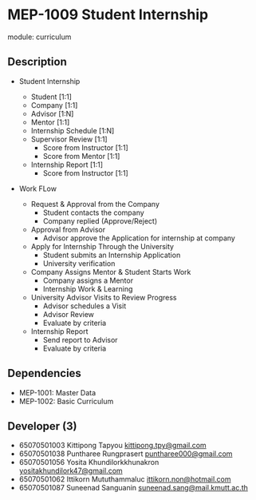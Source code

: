 # MEP-1009 Student Internship

module: curriculum

## Description

- Student Internship
    - Student [1:1]
    - Company [1:1]
    - Advisor [1:N]
    - Mentor [1:1]
    - Internship Schedule [1:N]
    - Supervisor Review [1:1]
        - Score from Instructor [1:1]
        - Score from Mentor [1:1]
    - Internship Report [1:1]
        - Score from Instructor [1:1]
        
- Work FLow
    - Request & Approval from the Company
        - Student contacts the company
        - Company replied (Approve/Reject)
    - Approval from Advisor
        - Advisor approve the Application for internship at company
    - Apply for Internship Through the University
        - Student submits an Internship Application
        - University verification
    - Company Assigns Mentor & Student Starts Work
        - Company assigns a Mentor
        - Internship Work & Learning
    - University Advisor Visits to Review Progress
        - Advisor schedules a Visit
        - Advisor Review
        - Evaluate by criteria
    - Internship Report
        - Send report to Advisor
        - Evaluate by criteria
## Dependencies

- MEP-1001: Master Data
- MEP-1002: Basic Curriculum

## Developer (3)

- 65070501003 Kittipong Tapyou kittipong.tpy@gmail.com
- 65070501038 Puntharee Rungprasert puntharee000@gmail.com
- 65070501056 Yosita Khundilorkkhunakron yositakhundilork47@gmail.com
- 65070501062 Ittikorn Mututhammaluc ittikorn.non@hotmail.com
- 65070501087 Suneenad Sanguanin suneenad.sang@mail.kmutt.ac.th